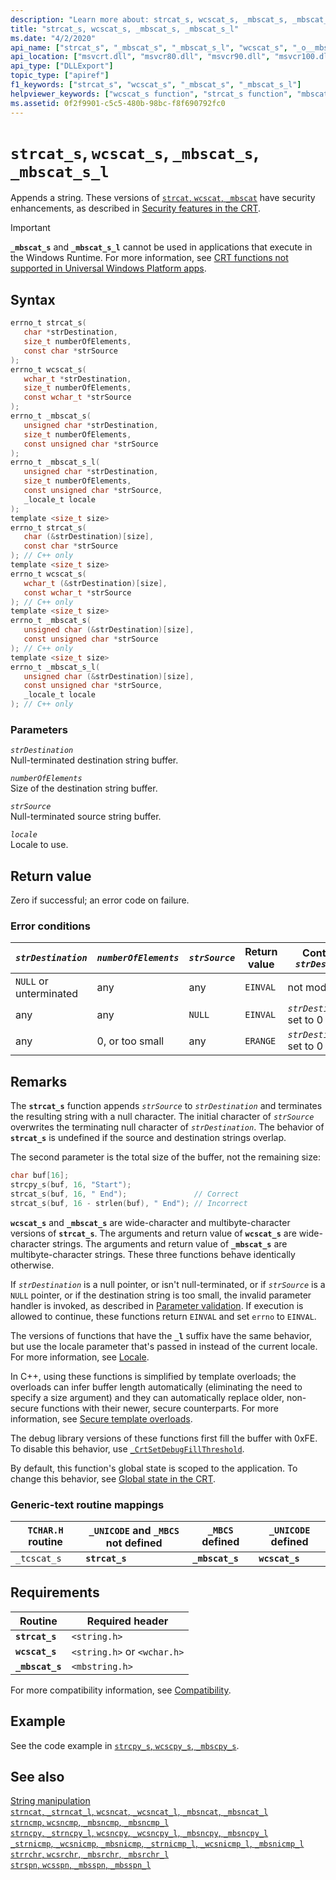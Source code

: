 ```yaml
---
description: "Learn more about: strcat_s, wcscat_s, _mbscat_s, _mbscat_s_l"
title: "strcat_s, wcscat_s, _mbscat_s, _mbscat_s_l"
ms.date: "4/2/2020"
api_name: ["strcat_s", "_mbscat_s", "_mbscat_s_l", "wcscat_s", "_o__mbscat_s", "_o__mbscat_s_l", "_o_strcat_s", "_o_wcscat_s"]
api_location: ["msvcrt.dll", "msvcr80.dll", "msvcr90.dll", "msvcr100.dll", "msvcr100_clr0400.dll", "msvcr110.dll", "msvcr110_clr0400.dll", "msvcr120.dll", "msvcr120_clr0400.dll", "ucrtbase.dll", "api-ms-win-crt-multibyte-l1-1-0.dll", "api-ms-win-crt-string-l1-1-0.dll", "ntoskrnl.exe"]
api_type: ["DLLExport"]
topic_type: ["apiref"]
f1_keywords: ["strcat_s", "wcscat_s", "_mbscat_s", "_mbscat_s_l"]
helpviewer_keywords: ["wcscat_s function", "strcat_s function", "mbscat_s function", "strings [C++], appending", "_mbscat_s function", "_mbscat_s_l function", "appending strings"]
ms.assetid: 0f2f9901-c5c5-480b-98bc-f8f690792fc0
---
```

# `strcat_s`, `wcscat_s`, `_mbscat_s`, `_mbscat_s_l`

Appends a string. These versions of [`strcat`, `wcscat`, `_mbscat`](strcat-wcscat-mbscat.md) have security enhancements, as described in [Security features in the CRT](../security-features-in-the-crt.md).

> [!IMPORTANT]
> **`_mbscat_s`** and **`_mbscat_s_l`** cannot be used in applications that execute in the Windows Runtime. For more information, see [CRT functions not supported in Universal Windows Platform apps](../../cppcx/crt-functions-not-supported-in-universal-windows-platform-apps.md).

## Syntax

```C
errno_t strcat_s(
   char *strDestination,
   size_t numberOfElements,
   const char *strSource
);
errno_t wcscat_s(
   wchar_t *strDestination,
   size_t numberOfElements,
   const wchar_t *strSource
);
errno_t _mbscat_s(
   unsigned char *strDestination,
   size_t numberOfElements,
   const unsigned char *strSource
);
errno_t _mbscat_s_l(
   unsigned char *strDestination,
   size_t numberOfElements,
   const unsigned char *strSource,
   _locale_t locale
);
template <size_t size>
errno_t strcat_s(
   char (&strDestination)[size],
   const char *strSource
); // C++ only
template <size_t size>
errno_t wcscat_s(
   wchar_t (&strDestination)[size],
   const wchar_t *strSource
); // C++ only
template <size_t size>
errno_t _mbscat_s(
   unsigned char (&strDestination)[size],
   const unsigned char *strSource
); // C++ only
template <size_t size>
errno_t _mbscat_s_l(
   unsigned char (&strDestination)[size],
   const unsigned char *strSource,
   _locale_t locale
); // C++ only
```

### Parameters

*`strDestination`*\
Null-terminated destination string buffer.

*`numberOfElements`*\
Size of the destination string buffer.

*`strSource`*\
Null-terminated source string buffer.

*`locale`*\
Locale to use.

## Return value

Zero if successful; an error code on failure.

### Error conditions

| *`strDestination`* | *`numberOfElements`* | *`strSource`* | Return value | Contents of *`strDestination`* |
|---|---|---|---|---|
| `NULL` or unterminated | any | any | `EINVAL` | not modified |
| any | any | `NULL` | `EINVAL` | *`strDestination[0]`* set to 0 |
| any | 0, or too small | any | `ERANGE` | *`strDestination[0]`* set to 0 |

## Remarks

The **`strcat_s`** function appends *`strSource`* to *`strDestination`* and terminates the resulting string with a null character. The initial character of *`strSource`* overwrites the terminating null character of *`strDestination`*. The behavior of **`strcat_s`** is undefined if the source and destination strings overlap.

The second parameter is the total size of the buffer, not the remaining size:

```C
char buf[16];
strcpy_s(buf, 16, "Start");
strcat_s(buf, 16, " End");               // Correct
strcat_s(buf, 16 - strlen(buf), " End"); // Incorrect
```

**`wcscat_s`** and **`_mbscat_s`** are wide-character and multibyte-character versions of **`strcat_s`**. The arguments and return value of **`wcscat_s`** are wide-character strings. The arguments and return value of **`_mbscat_s`** are multibyte-character strings. These three functions behave identically otherwise.

If *`strDestination`* is a null pointer, or isn't null-terminated, or if *`strSource`* is a `NULL` pointer, or if the destination string is too small, the invalid parameter handler is invoked, as described in [Parameter validation](../parameter-validation.md). If execution is allowed to continue, these functions return `EINVAL` and set `errno` to `EINVAL`.

The versions of functions that have the **`_l`** suffix have the same behavior, but use the locale parameter that's passed in instead of the current locale. For more information, see [Locale](../locale.md).

In C++, using these functions is simplified by template overloads; the overloads can infer buffer length automatically (eliminating the need to specify a size argument) and they can automatically replace older, non-secure functions with their newer, secure counterparts. For more information, see [Secure template overloads](../secure-template-overloads.md).

The debug library versions of these functions first fill the buffer with 0xFE. To disable this behavior, use [`_CrtSetDebugFillThreshold`](crtsetdebugfillthreshold.md).

By default, this function's global state is scoped to the application. To change this behavior, see [Global state in the CRT](../global-state.md).

### Generic-text routine mappings

| `TCHAR.H` routine | `_UNICODE` and `_MBCS` not defined | `_MBCS` defined | `_UNICODE` defined |
|---|---|---|---|
| `_tcscat_s` | **`strcat_s`** | **`_mbscat_s`** | **`wcscat_s`** |

## Requirements

| Routine | Required header |
|---|---|
| **`strcat_s`** | `<string.h>` |
| **`wcscat_s`** | `<string.h>` or `<wchar.h>` |
| **`_mbscat_s`** | `<mbstring.h>` |

For more compatibility information, see [Compatibility](../compatibility.md).

## Example

See the code example in [`strcpy_s`, `wcscpy_s`, `_mbscpy_s`](strcpy-s-wcscpy-s-mbscpy-s.md).

## See also

[String manipulation](../string-manipulation-crt.md)\
[`strncat`, `_strncat_l`, `wcsncat`, `_wcsncat_l`, `_mbsncat`, `_mbsncat_l`](strncat-strncat-l-wcsncat-wcsncat-l-mbsncat-mbsncat-l.md)\
[`strncmp`, `wcsncmp`, `_mbsncmp`, `_mbsncmp_l`](strncmp-wcsncmp-mbsncmp-mbsncmp-l.md)\
[`strncpy`, `_strncpy_l`, `wcsncpy`, `_wcsncpy_l`, `_mbsncpy`, `_mbsncpy_l`](strncpy-strncpy-l-wcsncpy-wcsncpy-l-mbsncpy-mbsncpy-l.md)\
[`_strnicmp`, `_wcsnicmp`, `_mbsnicmp`, `_strnicmp_l`, `_wcsnicmp_l`, `_mbsnicmp_l`](strnicmp-wcsnicmp-mbsnicmp-strnicmp-l-wcsnicmp-l-mbsnicmp-l.md)\
[`strrchr`, `wcsrchr`, `_mbsrchr`, `_mbsrchr_l`](strrchr-wcsrchr-mbsrchr-mbsrchr-l.md)\
[`strspn`, `wcsspn`, `_mbsspn`, `_mbsspn_l`](strspn-wcsspn-mbsspn-mbsspn-l.md)
